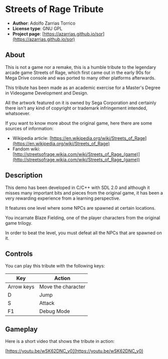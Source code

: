 # Streets of Rage Tribute

* **Author**: Adolfo Zarrias Torrico
* **License type**: GNU GPL
* **Project page**: [https://azarrias.github.io/sor](https://azarrias.github.io/sor)

## About
This is not a game nor a remake, this is a humble tribute to the legendary arcade game Streets of Rage, which first came out in the early 90s for Mega Drive console and was ported to many other platforms afterwards.

This tribute has been made as an academic exercise for a Master's Degree in Videogame Development and Design.

All the artwork featured on it is owned by Sega Corporation and certainly there isn't any kind of copyright or trademark infringement intended, whatsoever.

If you want to know more about the original game, here there are some sources of information:

* Wikipedia article: [https://en.wikipedia.org/wiki/Streets_of_Rage](https://en.wikipedia.org/wiki/Streets_of_Rage)
* Fandom wiki: [http://streetsofrage.wikia.com/wiki/Streets_of_Rage_(game)](http://streetsofrage.wikia.com/wiki/Streets_of_Rage_(game))

## Description
This demo has been developed in C/C++ with SDL 2.0 and although it misses many important bits and pieces from the original game, it has been a very rewarding experience from a learning perspective.

It features one level where some NPCs are spawned at certain locations.

You incarnate Blaze Fielding, one of the player characters from the original game trilogy.

In order to beat the level, you must defeat all the NPCs that are spawned on it.

## Controls
You can play this tribute with the following keys:

Key        | Action
---------- | ------
Arrow keys | Move the character
D | Jump
S | Attack
F1 | Debug Mode


## Gameplay
Here is a short video that shows the tribute in action:

[https://youtu.be/wSK62DNC_y0](https://youtu.be/wSK62DNC_y0)
